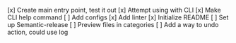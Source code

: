 [x] Create main entry point, test it out
[x] Attempt using with CLI
[x] Make CLI help command
[ ] Add configs
[x] Add linter
[x] Initialize README
[ ] Set up Semantic-release
[ ] Preview files in categories
[ ] Add a way to undo action, could use log